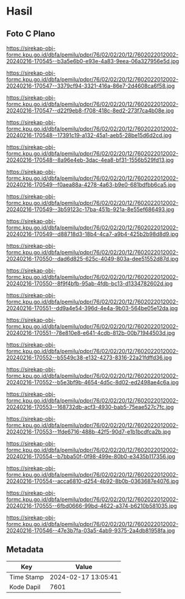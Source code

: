 # Hasil

## Foto C Plano

https://sirekap-obj-formc.kpu.go.id/dbfa/pemilu/pdpr/76/02/02/20/12/7602022012002-20240216-170545--b3a5e6b0-e93e-4a83-9eea-06a327956e5d.jpg

https://sirekap-obj-formc.kpu.go.id/dbfa/pemilu/pdpr/76/02/02/20/12/7602022012002-20240216-170547--3379cf94-3321-416a-86e7-2d4608ca6f58.jpg

https://sirekap-obj-formc.kpu.go.id/dbfa/pemilu/pdpr/76/02/02/20/12/7602022012002-20240216-170547--d22f9eb8-f708-418c-8ed2-273f7ca4b08e.jpg

https://sirekap-obj-formc.kpu.go.id/dbfa/pemilu/pdpr/76/02/02/20/12/7602022012002-20240216-170548--17391c19-a132-45a1-aeb5-28be15d6d2cd.jpg

https://sirekap-obj-formc.kpu.go.id/dbfa/pemilu/pdpr/76/02/02/20/12/7602022012002-20240216-170548--8a96e4eb-3dac-4ea8-bf31-1556b529fd13.jpg

https://sirekap-obj-formc.kpu.go.id/dbfa/pemilu/pdpr/76/02/02/20/12/7602022012002-20240216-170549--f0aea88a-4278-4a63-b9e0-681bdfbb6ca5.jpg

https://sirekap-obj-formc.kpu.go.id/dbfa/pemilu/pdpr/76/02/02/20/12/7602022012002-20240216-170549--3b59123c-17ba-451b-921a-8e55ef686493.jpg

https://sirekap-obj-formc.kpu.go.id/dbfa/pemilu/pdpr/76/02/02/20/12/7602022012002-20240216-170549--d88718d3-18b4-4ca7-a9b4-425b2b98d8d9.jpg

https://sirekap-obj-formc.kpu.go.id/dbfa/pemilu/pdpr/76/02/02/20/12/7602022012002-20240216-170550--dad6d825-625c-4049-803a-dee51552d87d.jpg

https://sirekap-obj-formc.kpu.go.id/dbfa/pemilu/pdpr/76/02/02/20/12/7602022012002-20240216-170550--8f9f4bfb-95ab-4fdb-bc13-d1334782602d.jpg

https://sirekap-obj-formc.kpu.go.id/dbfa/pemilu/pdpr/76/02/02/20/12/7602022012002-20240216-170551--dd9a4e54-396d-4e4a-9b03-564be05e12da.jpg

https://sirekap-obj-formc.kpu.go.id/dbfa/pemilu/pdpr/76/02/02/20/12/7602022012002-20240216-170551--78e810e8-e641-4cdb-812b-00b71944503d.jpg

https://sirekap-obj-formc.kpu.go.id/dbfa/pemilu/pdpr/76/02/02/20/12/7602022012002-20240216-170552--b5549c38-e132-4273-8316-22a21fdffd36.jpg

https://sirekap-obj-formc.kpu.go.id/dbfa/pemilu/pdpr/76/02/02/20/12/7602022012002-20240216-170552--b5e3bf9b-4654-4d5c-8d02-ed2498ae4c6a.jpg

https://sirekap-obj-formc.kpu.go.id/dbfa/pemilu/pdpr/76/02/02/20/12/7602022012002-20240216-170553--168732db-acf3-4930-bab5-75eae527c7fc.jpg

https://sirekap-obj-formc.kpu.go.id/dbfa/pemilu/pdpr/76/02/02/20/12/7602022012002-20240216-170553--1fde6716-488b-42f5-90d7-e1b1bcdfca2b.jpg

https://sirekap-obj-formc.kpu.go.id/dbfa/pemilu/pdpr/76/02/02/20/12/7602022012002-20240216-170554--b7bba50f-0f98-499e-80b0-e3435b117356.jpg

https://sirekap-obj-formc.kpu.go.id/dbfa/pemilu/pdpr/76/02/02/20/12/7602022012002-20240216-170554--acca6810-d254-4b92-8b0b-0363687e4076.jpg

https://sirekap-obj-formc.kpu.go.id/dbfa/pemilu/pdpr/76/02/02/20/12/7602022012002-20240216-170555--6fbd0666-99bd-4622-a374-b6210b581035.jpg

https://sirekap-obj-formc.kpu.go.id/dbfa/pemilu/pdpr/76/02/02/20/12/7602022012002-20240216-170546--47e3b7fa-03a5-4ab9-9375-2a4db81958fa.jpg


## Metadata

| Key        | Value               |
| ---------- | ------------------- |
| Time Stamp | 2024-02-17 13:05:41 |
| Kode Dapil | 7601                |



